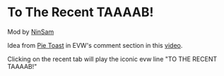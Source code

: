 # To The Recent TAAAAB!

Mod by [NinSam](user:20754112) 

Idea from [Pie Toast](user:22870501) in EVW's comment section in this [video](https://www.youtube.com/watch?v=khNOxO_uq80&t=25s).


Clicking on the recent tab will play the iconic evw line "TO THE RECENT TAAAAB!"